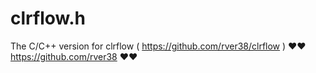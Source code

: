 # clrflow.h
The C/C++ version for clrflow ( https://github.com/rver38/clrflow )
❤️❤️ https://github.com/rver38 ❤️❤️
